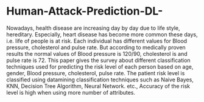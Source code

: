 # Human-Attack-Prediction-DL-
Nowadays, health disease are increasing day by day due to life style, hereditary. Especially, heart disease has become more common these days, i.e. life of people is at risk. Each individual has different values for Blood pressure, cholesterol and pulse rate. But according to medically proven results the normal values of Blood pressure is 120/90, cholesterol is and pulse rate is 72. This paper gives the survey about different classification techniques used for predicting the risk level of each person based on age, gender, Blood pressure, cholesterol, pulse rate. The patient risk level is classified using datamining classification techniques such as Naive Bayes, KNN, Decision Tree Algorithm, Neural Network. etc., Accuracy of the risk level is high when using more number of attributes.
